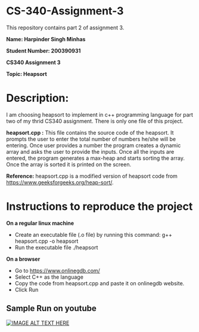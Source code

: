 # CS-340-Assignment-3
This repository contains part 2 of assignment 3. 

**Name: Harpinder Singh Minhas**

**Student Number: 200390931**

**CS340 Assignment 3**

**Topic: Heapsort**

# Description: 
I am choosing heapsort to implement in c++ programming language for part two of my thrid CS340 assignment. There is only one file of this project. 

**heapsort.cpp :**
This file contains the source code of the heapsort. It prompts the user to enter the total number of numbers he/she will be entering. Once user provides a number the program creates a dynamic array and asks the user to provide the inputs. Once all the inputs are entered, the program generates a max-heap and starts sorting the array. Once the array is sorted it is printed on the screen.

**Reference:**
heapsort.cpp is a modified version of heapsort code from https://www.geeksforgeeks.org/heap-sort/. 

# Instructions to reproduce the project
**On a regular linux machine**
- Create an executable file (.o file) by running this command: g++ heapsort.cpp -o heapsort
- Run the executable file ./heapsort

**On a browser**
- Go to https://www.onlinegdb.com/
- Select C++ as the language
- Copy the code from heapsort.cpp and paste it on onlinegdb website.
- Click Run

## Sample Run on youtube
[![IMAGE ALT TEXT HERE](https://img.youtube.com/vi/u4gHpJ1R0Lw/0.jpg)](https://youtu.be/u4gHpJ1R0Lw)
